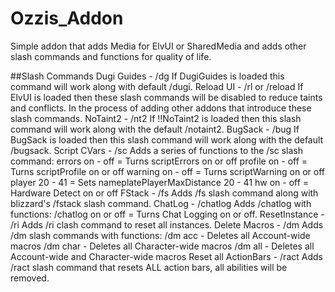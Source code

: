 # Ozzis_Addon
Simple addon that adds Media for ElvUI or SharedMedia and adds other slash commands and functions for quality of life.

##Slash Commands
Dugi Guides - /dg
    If DugiGuides is loaded this command will work along with default /dugi.
Reload UI - /rl or /reload
    If ElvUI is loaded then these slash commands will be disabled to reduce taints and conflicts. In the process of adding other addons that introduce these slash commands.
NoTaint2 - /nt2
    If !!NoTaint2 is loaded then this slash command will work along with the default /notaint2.
BugSack - /bug
    If BugSack is loaded then this slash command will work along with the default /bugsack.
Script CVars - /sc
    Adds a series of functions to the /sc slash command:
        errors on - off = Turns scriptErrors on or off
        profile on - off = Turns scriptProfile on or off
        warning on - off = Turns scriptWarning on or off
        player 20 - 41 = Sets nameplatePlayerMaxDistance 20 - 41
        hw on - off = Hardware Detect on or off
FStack - /fs
    Adds /fs slash command along with blizzard's /fstack slash command.
ChatLog - /chatlog
    Adds /chatlog with functions:
        /chatlog on or off = Turns Chat Logging on or off.
ResetInstance - /ri
    Adds /ri clash command to reset all instances.
Delete Macros - /dm
    Adds /dm slash commands with functions:
        /dm acc - Deletes all Account-wide macros
        /dm char - Deletes all Character-wide macros
        /dm all - Deletes all Account-wide and Character-wide macros
Reset all ActionBars - /ract
    Adds /ract slash command that resets ALL action bars, all abilities will be removed.